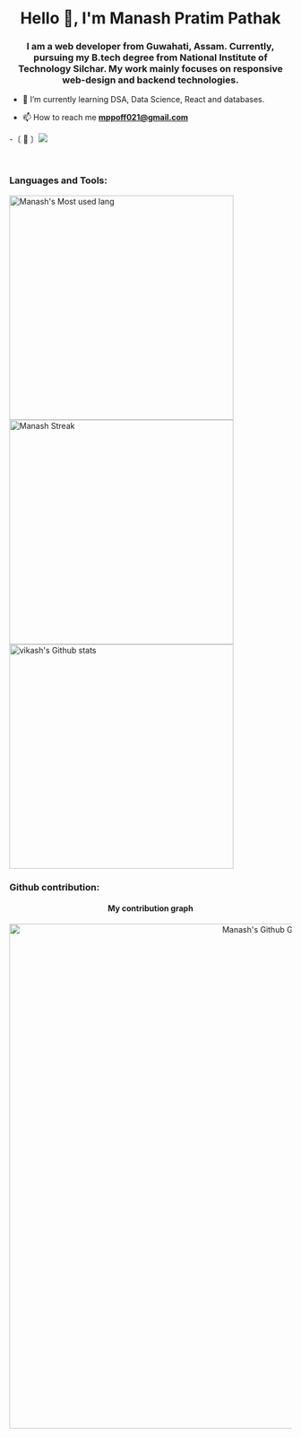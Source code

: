 <h1 align="center">Hello 👋, I'm Manash Pratim Pathak</h1>
<h3 align="center">
  I am a web developer from Guwahati, Assam. Currently, pursuing my B.tech degree from National Institute of Technology Silchar. My work mainly focuses on responsive web-design and backend technologies.</h3>

- 🌱 I’m currently learning DSA, Data Science, React and databases.

- 📫 How to reach me **mppoff021@gmail.com**

-〔 👀 〕![](https://komarev.com/ghpvc/?username=ManashPratimPathak&color=dc143c)

<br>

<h3 align="left">Languages and Tools:</h3>


<img  width="400em" src="https://github-readme-stats.vercel.app/api/top-langs?username=ManashPratimPathak&show_icons=true&locale=en&layout=compact&theme=radical" alt="Manash's Most used lang" />
<img  width="400em"   src="https://github-readme-streak-stats.herokuapp.com/?user=ManashPratimPathak&theme=radical" alt="Manash Streak" />
<img  width="400em" align="center" alt="vikash's Github stats"  src="https://github-readme-stats.vercel.app/api?username=ManashPratimPathak&show_icons=true&count_private=true&theme=radical" /> 

### Github contribution:
	  
<h4 align="center">My contribution graph</h4>

<p align="center"> <img width="900em" src="https://github-contribution-graph.herokuapp.com/graph?username=ManashPratimPathak&bg_color=1F222E&color=FF0075&line=77D970&point=FFFFFF&hide_border=false" alt="Manash's Github Graph" /> </p>

